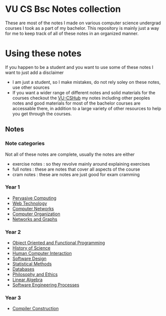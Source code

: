 # VU CS Bsc Notes collection 

These are most of the notes I made on various computer science undergrad courses I took as a part of my bachelor. This repository is mainly just a way for me to keep track of all of these notes in an organized manner.

# Using these notes

If you happen to be a student and you want to use some of these notes I want to just add a disclaimer
- I am just a student, so I make mistakes, do not rely soley on these notes, use other sources
- If you want a wider range of different notes and solid materials for the courses checkout the [VU-CSHub](https://tinyurl.com/vucshub) my notes including other peoples notes and good materials for most of the bachelor courses are accessable there, in addition to a large variety of other resources to help you get through the courses.

## Notes

### Note categories

Not all of these notes are complete, usually the notes are either
- exercise notes : so they revolve mainly around explaining exercises 
- full notes : these are notes that cover all aspects of the course 
- cram notes : these are notes are just good for exam cramming

### Year 1 

- [Pervasive Computing](https://applesaucenotes.notion.site/Exam-Check-List-a66ab6b1f4f54a62aa3924a5eab1b87f?pvs=4)
- [Web Technology](https://applesaucenotes.notion.site/Web-Tech-Cram-Notes-ba1dc05c17764607ab23ab96be8c4572?pvs=4)
- [Computer Networks](https://applesaucenotes.notion.site/Computer-Networks-b49542a94e0e4981ae8bfd71569c3c89?pvs=4)
- [Computer Organization](https://applesaucenotes.notion.site/Computer-Organization-Reading-1c63fb4f45334aa1a925a7c074c6656f?pvs=4)
- [Networks and Graphs](https://applesaucenotes.notion.site/Networks-and-Graphs-2276956242294d6296352640e50343e5?pvs=4)

### Year 2 

- [Object Oriented and Functional Programming](https://applesauce-notes.notion.site/Quizzes-Explained-371775b8b03a4f3883ef292c7f21780f?pvs=4)
- [History of Science](https://applesauce-notes.notion.site/History-of-Science-d902bf2f4d634f9b93771010207440ec?pvs=4)
- [Human Computer Interaction](https://applesauce-notes.notion.site/Human-Computer-Interaction-4f3b10794d3c448f9222a11400630477?pvs=4)
- [Software Design](https://applesauce-notes.notion.site/UML-fdd15f3e28cc453b93c5da1f0ce51782?pvs=4)
- [Statistical Methods](https://applesauce-notes.notion.site/Statistical-Methods-735f9a6b9a384a1b8962cc1506352965?pvs=4)
- [Databases](https://applesauce-notes.notion.site/Databases-c82d7c1689054779901a4dabbc83ece1?pvs=4)
- [Philosophy and Ethics](https://applesauce-notes.notion.site/Philosophy-and-Ethics-de942ff807554557ac84300599cb1340?pvs=4)
- [Linear Algebra](https://applesauce-notes.notion.site/Linear-Algebra-e2494e95170f417e9e1410f46988a761?pvs=4)
- [Software Engineering Processes](https://applesauce-notes.notion.site/Software-Engineering-Processes-88991031db27474eb5c6c7e229004c09?pvs=4)

### Year 3 

- [Compiler Construction](https://applesauce-notes.notion.site/Compiler-Construction-b5357cc8c13f432cb2329ff64d80b6c0?pvs=4)